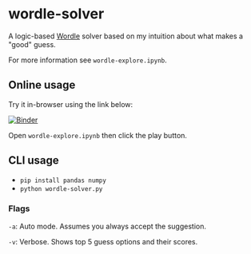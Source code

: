 # wordle-solver

A logic-based [Wordle](https://www.nytimes.com/games/wordle/index.html) solver based on my intuition about what makes a "good" guess.

For more information see `wordle-explore.ipynb`.

## Online usage
Try it in-browser using the link below:

[![Binder](https://mybinder.org/badge_logo.svg)](https://mybinder.org/v2/gh/juleskuehn/wordle-solver/HEAD)

Open `wordle-explore.ipynb` then click the play button.

## CLI usage
* `pip install pandas numpy`
* `python wordle-solver.py`
 
### Flags
`-a`: Auto mode. Assumes you always accept the suggestion.

`-v`: Verbose. Shows top 5 guess options and their scores.
